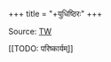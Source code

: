 +++
title = "+युधिष्ठिरः"
+++

Source: [TW](https://archive.org/search?query=shabar+bhashyam)


[[TODO: परिष्कार्यम्]]